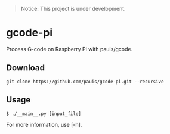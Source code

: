 > Notice: This project is under development.

# gcode-pi
Process G-code on Raspberry Pi with pauis/gcode.

## Download
    git clone https://github.com/pauis/gcode-pi.git --recursive

## Usage
    $ ./__main__.py [input_file]
For more information, use [-h].
